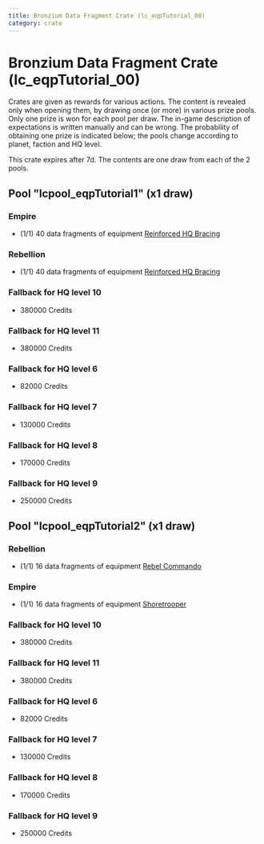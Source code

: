 ```yaml
---
title: Bronzium Data Fragment Crate (lc_eqpTutorial_00)
category: crate
---
```


# Bronzium Data Fragment Crate (lc_eqpTutorial_00)

Crates are given as rewards for various actions. The content is revealed only when opening them, by drawing once (or more) in various prize pools. Only one prize is won for each pool per draw. The in-game description of expectations is written manually and can be wrong. The probability of obtaining one prize is indicated below; the pools change according to planet, faction and HQ level.

This crate expires after 7d. The contents are one draw from each of the 2 pools.

## Pool "lcpool_eqpTutorial1" (x1 draw)

### Empire

  * (1/1) 40 data fragments of equipment [Reinforced HQ Bracing](eqpEmpireHQHealth)

### Rebellion

  * (1/1) 40 data fragments of equipment [Reinforced HQ Bracing](eqpRebelHQHealth)

### Fallback for HQ level 10

  * 380000 Credits

### Fallback for HQ level 11

  * 380000 Credits

### Fallback for HQ level 6

  * 82000 Credits

### Fallback for HQ level 7

  * 130000 Credits

### Fallback for HQ level 8

  * 170000 Credits

### Fallback for HQ level 9

  * 250000 Credits

## Pool "lcpool_eqpTutorial2" (x1 draw)

### Rebellion

  * (1/1) 16 data fragments of equipment [Rebel Commando](eqpRebelPentagonSoldier)

### Empire

  * (1/1) 16 data fragments of equipment [Shoretrooper](eqpEmpirePentagonTrooper)

### Fallback for HQ level 10

  * 380000 Credits

### Fallback for HQ level 11

  * 380000 Credits

### Fallback for HQ level 6

  * 82000 Credits

### Fallback for HQ level 7

  * 130000 Credits

### Fallback for HQ level 8

  * 170000 Credits

### Fallback for HQ level 9

  * 250000 Credits